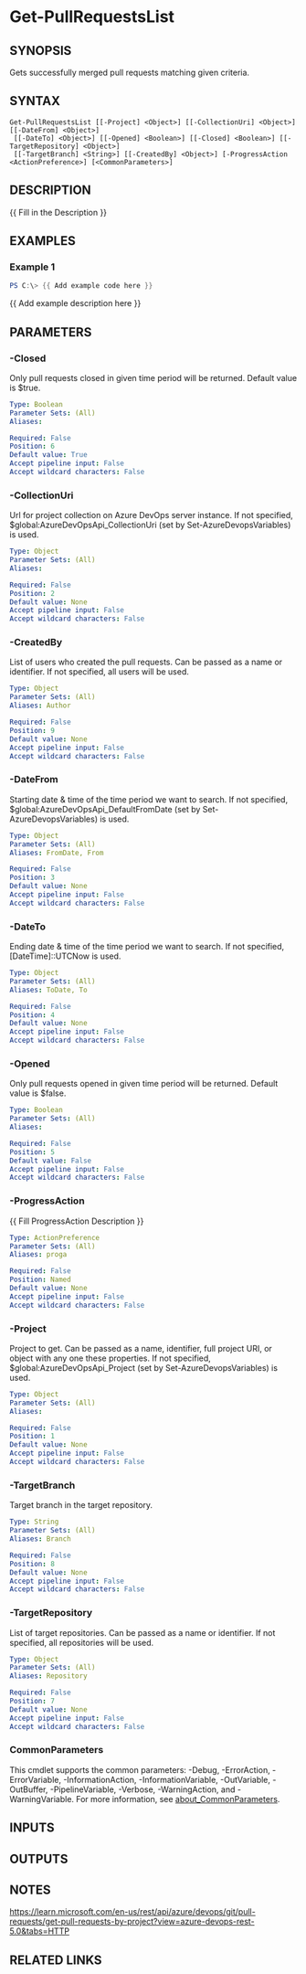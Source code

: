 ﻿---
external help file: AzureDevOpsApi-help.xml
Module Name: AzureDevOpsApi
online version:
schema: 2.0.0
---

# Get-PullRequestsList

## SYNOPSIS
Gets successfully merged pull requests matching given criteria.

## SYNTAX

```
Get-PullRequestsList [[-Project] <Object>] [[-CollectionUri] <Object>] [[-DateFrom] <Object>]
 [[-DateTo] <Object>] [[-Opened] <Boolean>] [[-Closed] <Boolean>] [[-TargetRepository] <Object>]
 [[-TargetBranch] <String>] [[-CreatedBy] <Object>] [-ProgressAction <ActionPreference>] [<CommonParameters>]
```

## DESCRIPTION
{{ Fill in the Description }}

## EXAMPLES

### Example 1
```powershell
PS C:\> {{ Add example code here }}
```

{{ Add example description here }}

## PARAMETERS

### -Closed
Only pull requests closed in given time period will be returned.
Default value is $true.

```yaml
Type: Boolean
Parameter Sets: (All)
Aliases:

Required: False
Position: 6
Default value: True
Accept pipeline input: False
Accept wildcard characters: False
```

### -CollectionUri
Url for project collection on Azure DevOps server instance.
If not specified, $global:AzureDevOpsApi_CollectionUri (set by Set-AzureDevopsVariables) is used.

```yaml
Type: Object
Parameter Sets: (All)
Aliases:

Required: False
Position: 2
Default value: None
Accept pipeline input: False
Accept wildcard characters: False
```

### -CreatedBy
List of users who created the pull requests.
Can be passed as a name or identifier.
If not specified, all users will be used.

```yaml
Type: Object
Parameter Sets: (All)
Aliases: Author

Required: False
Position: 9
Default value: None
Accept pipeline input: False
Accept wildcard characters: False
```

### -DateFrom
Starting date & time of the time period we want to search.
If not specified, $global:AzureDevOpsApi_DefaultFromDate (set by Set-AzureDevopsVariables) is used.

```yaml
Type: Object
Parameter Sets: (All)
Aliases: FromDate, From

Required: False
Position: 3
Default value: None
Accept pipeline input: False
Accept wildcard characters: False
```

### -DateTo
Ending date & time of the time period we want to search.
If not specified, \[DateTime\]::UTCNow is used.

```yaml
Type: Object
Parameter Sets: (All)
Aliases: ToDate, To

Required: False
Position: 4
Default value: None
Accept pipeline input: False
Accept wildcard characters: False
```

### -Opened
Only pull requests opened in given time period will be returned.
Default value is $false.

```yaml
Type: Boolean
Parameter Sets: (All)
Aliases:

Required: False
Position: 5
Default value: False
Accept pipeline input: False
Accept wildcard characters: False
```

### -ProgressAction
{{ Fill ProgressAction Description }}

```yaml
Type: ActionPreference
Parameter Sets: (All)
Aliases: proga

Required: False
Position: Named
Default value: None
Accept pipeline input: False
Accept wildcard characters: False
```

### -Project
Project to get.
Can be passed as a name, identifier, full project URI, or object with any one
these properties.
If not specified, $global:AzureDevOpsApi_Project (set by Set-AzureDevopsVariables) is used.

```yaml
Type: Object
Parameter Sets: (All)
Aliases:

Required: False
Position: 1
Default value: None
Accept pipeline input: False
Accept wildcard characters: False
```

### -TargetBranch
Target branch in the target repository.

```yaml
Type: String
Parameter Sets: (All)
Aliases: Branch

Required: False
Position: 8
Default value: None
Accept pipeline input: False
Accept wildcard characters: False
```

### -TargetRepository
List of target repositories.
Can be passed as a name or identifier.
If not specified, all repositories will be used.

```yaml
Type: Object
Parameter Sets: (All)
Aliases: Repository

Required: False
Position: 7
Default value: None
Accept pipeline input: False
Accept wildcard characters: False
```

### CommonParameters
This cmdlet supports the common parameters: -Debug, -ErrorAction, -ErrorVariable, -InformationAction, -InformationVariable, -OutVariable, -OutBuffer, -PipelineVariable, -Verbose, -WarningAction, and -WarningVariable. For more information, see [about_CommonParameters](http://go.microsoft.com/fwlink/?LinkID=113216).

## INPUTS

## OUTPUTS

## NOTES
https://learn.microsoft.com/en-us/rest/api/azure/devops/git/pull-requests/get-pull-requests-by-project?view=azure-devops-rest-5.0&tabs=HTTP

## RELATED LINKS
